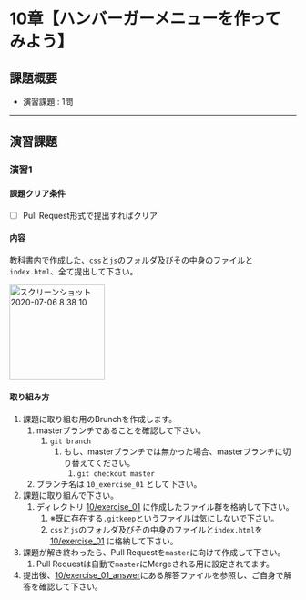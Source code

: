 # 10章【ハンバーガーメニューを作ってみよう】

## 課題概要
 - 演習課題 : 1問

---
## 演習課題
### 演習1
#### 課題クリア条件
- [ ] Pull Request形式で提出すればクリア


#### 内容
教科書内で作成した、`css`と`js`のフォルダ及びその中身のファイルと`index.html`、全て提出して下さい。

<img width="167" alt="スクリーンショット 2020-07-06 8 38 10" src="https://user-images.githubusercontent.com/55776672/86544702-0d5c2980-bf64-11ea-8c0b-4c02abc52be9.png">

#### 取り組み方
1. 課題に取り組む用のBrunchを作成します。
   1. masterブランチであることを確認して下さい。
      1. `git branch`
         1. もし、masterブランチでは無かった場合、masterブランチに切り替えてください。
            1. `git checkout master`
   1. ブランチ名は `10_exercise_01` として下さい。
1. 課題に取り組んで下さい。
   1. ディレクトリ [10/exercise_01](./exercise_01) に作成したファイル群を格納して下さい。
      1. ※既に存在する`.gitkeep`というファイルは気にしないで下さい。
      1. `css`と`js`のフォルダ及びその中身のファイルと`index.html`を[10/exercise_01](./exercise_01) に格納して下さい。
1. 課題が解き終わったら、Pull Requestを`master`に向けて作成して下さい。
   1. Pull Requestは自動で`master`にMergeされる用に設定されてます。
1. 提出後、[10/exercise_01_answer](./exercise_01_answer)にある解答ファイルを参照し、ご自身で解答を確認して下さい。
